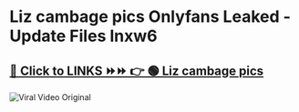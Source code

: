 
 # Liz cambage pics Onlyfans Leaked - Update Files lnxw6

## <h2><a href="https://clipsfans.com/Liz_cambage_pics&ref=git">🔗 Click to LINKS ⏩⏩ 👉 🟢 Liz cambage pics </a></h2>

<a href="https://clipsfans.com/Liz_cambage_pics&ref=git" rel="nofollow" data-target="animated-image.originalLink"><img src="https://i.ibb.co.com/xMMVF88/686577567.gif" alt="Viral Video Original" style="max-width: 100%; display: inline-block;" data-target="animated-image.originalImage"></a>

